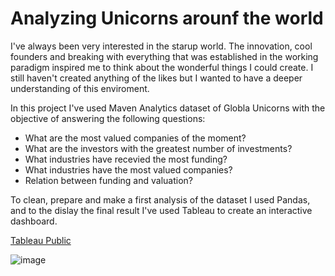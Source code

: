 # Analyzing Unicorns arounf the world

I've always been very interested in the starup world. The innovation, cool founders and breaking with everything that was established in the working paradigm inspired me to think about the wonderful things I could create. I still haven't created anything of the likes but I wanted to have a deeper understanding of this enviroment. 

In this project I've used Maven Analytics dataset of Globla Unicorns with the objective of answering the following questions: 
 
- What are the most valued companies of the moment?
- What are the investors with the greatest number of investments?
- What industries have recevied the most funding?
- What industries have the most valued companies?
- Relation between funding and valuation?

To clean, prepare and make a first analysis of the dataset I used Pandas, and to the dislay the final result I've used Tableau to create an interactive dashboard. 

[Tableau Public](https://public.tableau.com/views/worlwide_unicorns/worldwide_unicorn?:language=es-ES&:display_count=n&:origin=viz_share_link)

![image](https://user-images.githubusercontent.com/70518395/218806291-1daf397c-92d0-4876-a2ad-aaeaff517ba9.png)
